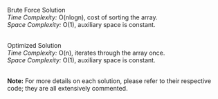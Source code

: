 Brute Force Solution<br />
_Time Complexity:_ O(nlogn), cost of sorting the array.<br />
_Space Complexity:_ O(1), auxiliary space is constant.<br /><br />

Optimized Solution<br />
_Time Complexity:_ O(n), iterates through the array once.<br />
_Space Complexity:_ O(1), auxiliary space is constant.<br /><br />

**Note:** For more details on each solution, please refer to their respective code; they are all extensively commented.
